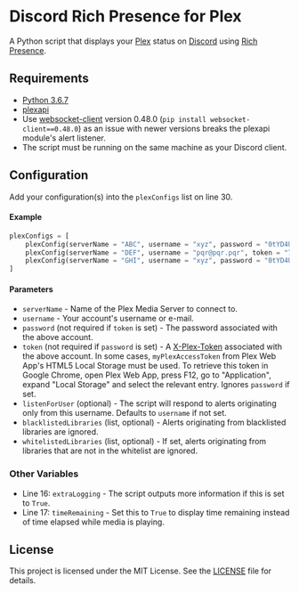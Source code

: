 # Discord Rich Presence for Plex

A Python script that displays your [Plex](https://www.plex.tv) status on [Discord](https://discordapp.com) using [Rich Presence](https://discordapp.com/developers/docs/rich-presence/how-to).

## Requirements

* [Python 3.6.7](https://www.python.org/downloads/release/python-367/)
* [plexapi](https://github.com/pkkid/python-plexapi)
* Use [websocket-client](https://github.com/websocket-client/websocket-client) version 0.48.0 (`pip install websocket-client==0.48.0`) as an issue with newer versions breaks the plexapi module's alert listener.
* The script must be running on the same machine as your Discord client.

## Configuration

Add your configuration(s) into the `plexConfigs` list on line 30.

#### Example

```python
plexConfigs = [
	plexConfig(serverName = "ABC", username = "xyz", password = "0tYD4UIC4Tb8X0nt"),
	plexConfig(serverName = "DEF", username = "pqr@pqr.pqr", token = "70iU3GZrI54S76Tn", listenForUser = "xyz"),
	plexConfig(serverName = "GHI", username = "xyz", password = "0tYD4UIC4Tb8X0nt", blacklistedLibraries = ["TV Shows", "Music"])
]
```

#### Parameters

* `serverName` - Name of the Plex Media Server to connect to.
* `username` - Your account's username or e-mail.
* `password` (not required if `token` is set) - The password associated with the above account.
* `token` (not required if `password` is set) - A [X-Plex-Token](https://support.plex.tv/articles/204059436-finding-an-authentication-token-x-plex-token) associated with the above account. In some cases, `myPlexAccessToken` from Plex Web App's HTML5 Local Storage must be used. To retrieve this token in Google Chrome, open Plex Web App, press F12, go to "Application", expand "Local Storage" and select the relevant entry. Ignores `password` if set.
* `listenForUser` (optional) - The script will respond to alerts originating only from this username. Defaults to `username` if not set.
* `blacklistedLibraries` (list, optional) - Alerts originating from blacklisted libraries are ignored.
* `whitelistedLibraries` (list, optional) - If set, alerts originating from libraries that are not in the whitelist are ignored.

### Other Variables

* Line 16: `extraLogging` - The script outputs more information if this is set to `True`.
* Line 17: `timeRemaining` - Set this to `True` to display time remaining instead of time elapsed while media is playing.

## License

This project is licensed under the MIT License. See the [LICENSE](https://github.com/Phineas05/discord-rich-presence-plex/blob/master/LICENSE) file for details.
